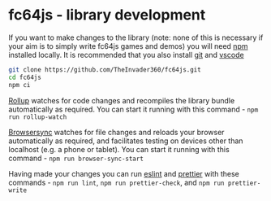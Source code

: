 # fc64js - library development

If you want to make changes to the library (note: none of this is necessary if your aim is to simply write fc64js games and demos) you will need [npm](https://docs.npmjs.com/downloading-and-installing-node-js-and-npm) installed locally. It is recommended that you also install [git](https://github.com/git-guides/install-git) and [vscode](https://code.visualstudio.com/download)

```bash
git clone https://github.com/TheInvader360/fc64js.git
cd fc64js
npm ci
```

[Rollup](https://rollupjs.org/) watches for code changes and recompiles the library bundle automatically as required. You can start it running with this command - ```npm run rollup-watch```

[Browsersync](https://browsersync.io/) watches for file changes and reloads your browser automatically as required, and facilitates testing on devices other than localhost (e.g. a phone or tablet). You can start it running with this command - ```npm run browser-sync-start```

Having made your changes you can run [eslint](https://eslint.org/) and [prettier](https://prettier.io/) with these commands - ```npm run lint```, ```npm run prettier-check```, and ```npm run prettier-write```
